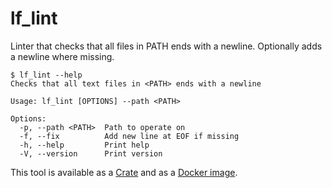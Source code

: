 # lf_lint

Linter that checks that all files in PATH ends with a newline.
Optionally adds a newline where missing.

```
$ lf_lint --help
Checks that all text files in <PATH> ends with a newline

Usage: lf_lint [OPTIONS] --path <PATH>

Options:
  -p, --path <PATH>  Path to operate on
  -f, --fix          Add new line at EOF if missing
  -h, --help         Print help
  -V, --version      Print version
```

This tool is available as a [Crate](https://crates.io/crates/lf_lint) and as a [Docker image](https://hub.docker.com/r/andni233/lf_lint).
